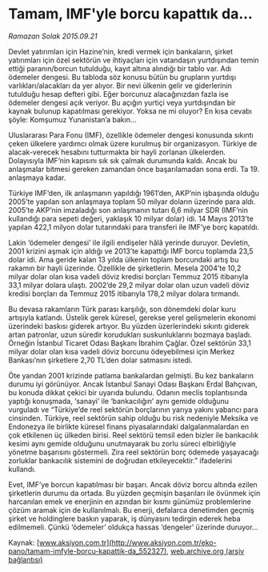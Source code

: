 # Tamam, IMF'yle borcu kapattık da...

*Ramazan Solak 2015.09.21*

<div class="pNewsDetailMainContent ctx_content" itemprop="articleBody">
 <p>
  Devlet yatırımları için Hazine’nin, kredi vermek için bankaların, şirket yatırımları için özel sektörün ve ihtiyaçları için vatandaşın yurtdışından temin ettiği paranın/borcun tutulduğu, kayıt altına alındığı bir tablo var. Adı ödemeler dengesi. Bu tabloda söz konusu bütün bu grupların yurtdışı varlıkları/alacakları da yer alıyor. Bir nevi ülkenin gelir ve giderlerinin tutulduğu hesap defteri gibi. Eğer borcunuz alacağınızdan fazla ise ödemeler dengesi açık veriyor. Bu açığın yurtiçi veya yurtdışından bir kaynak bulunup kapatılması gerekiyor. Yoksa ne mi oluyor? En kısa cevabı şöyle: Komşumuz Yunanistan’a bakın...
 </p>
 <p>
  Uluslararası Para Fonu (IMF), özellikle ödemeler dengesi konusunda sıkıntı çeken ülkelere yardımcı olmak üzere kurulmuş bir organizasyon. Türkiye de alacak-verecek hesabını tutturmakta bir hayli zorlanan ülkelerden. Dolayısıyla IMF’nin kapısını sık sık çalmak durumunda kaldı. Ancak bu anlaşmalar bitmesi gereken zamandan önce başarılamadan sona erdi. Ta 19. anlaşmaya kadar.
 </p>
 <p>
  Türkiye IMF’den, ilk anlaşmanın yapıldığı 1961’den, AKP’nin işbaşında olduğu 2005’te yapılan son anlaşmaya toplam 50 milyar doların üzerinde para aldı. 2005’te AKP’nin imzaladığı son anlaşmanın tutarı 6,6 milyar SDR (IMF’nin kullandığı para sepeti değeri, yaklaşık 10 milyar dolar) idi. 14 Mayıs 2013’te yapılan 422,1 milyon dolar tutarındaki para transferi ile IMF’ye borç kapatıldı.
 </p>
 <p>
  Lakin ‘ödemeler dengesi’ ile ilgili endişeler hâlâ yerinde duruyor. Devletin, 2001 krizini aşmak için aldığı ve 2013’te kapattığı IMF borcu toplamda 23,5 dolar idi. Ama geride kalan 13 yılda ülkenin toplam borcundaki artış bu rakamın bir hayli üzerinde. Özellikle de şirketlerin. Mesela 2004’te 10,2 milyar dolar olan kısa vadeli döviz kredisi borçları Temmuz 2015 itibarıyla 33,1 milyar dolara ulaştı. 2002’de 29,2 milyar dolar olan uzun vadeli döviz kredisi borçları da Temmuz 2015 itibarıyla 178,2 milyar dolara tırmandı.
 </p>
 <p>
  Bu devasa rakamların Türk parası karşılığı, son dönemdeki dolar kuru artışıyla katlandı. Üstelik gerek küresel, gerekse yerel gelişmelerin ekonomi üzerindeki baskısı giderek artıyor. Bu yüzden üzerlerindeki sıkıntı giderek artan patronlar, uzun süredir korudukları suskunluklarını bozmaya başladı. Örneğin İstanbul Ticaret Odası Başkanı İbrahim Çağlar. Özel sektörün 33,1 milyar dolar olan kısa vadeli döviz borcunu ödeyebilmesi için Merkez Bankası’nın şirketlere 2,70 TL’den dolar satmasını istedi.
 </p>
 <p>
  Öte yandan 2001 krizinde patlama bankalardan gelmişti. Bu kez bankaların durumu iyi görünüyor. Ancak İstanbul Sanayi Odası Başkanı Erdal Bahçıvan, bu konuda dikkat çekici bir uyarıda bulundu. Odanın meclis toplantısında yaptığı konuşmada, ‘sanayi’ ile ‘bankacılığın’ aynı gemide olduğunu vurguladı ve “Türkiye’de reel sektörün borçlarının yarıya yakını yabancı para cinsinden. Türkiye, reel sektörün sahip olduğu bu risk nedeniyle Meksika ve Endonezya ile birlikte küresel finans piyasalarındaki dalgalanmalardan en çok etkilenen üç ülkeden birisi. Reel sektörü temsil eden bizler ile bankacılık kesimi aynı gemide olduğunu unutmayarak bu zorlu süreci elbirliğiyle yönetme başarısını göstermeli. Zira reel sektörün borç ödemede yaşayacağı zorluklar bankacılık sistemini de doğrudan etkileyecektir.” ifadelerini kullandı.
 </p>
 <p>
  Evet, IMF’ye borcun kapatılması bir başarı. Ancak döviz borcu altında ezilen şirketlerin durumu da ortada. Bu yüzden geçmişin başarıları ile övünmek için harcanılan emek ve enerjinin en azından bir kısmı günümüz problemlerine çözüm aramak için de kullanılmalı. Bu enerji, defalarca denetimden geçmiş şirket ve holdinglere baskın yaparak, iş dünyasını tedirgin ederek heba edilmemeli. Çünkü ‘ödemeler’ oldukça hassas ‘dengeler’ üzerinde duruyor...
 </p>
</div>


Kaynak: [www.aksiyon.com.tr](http://www.aksiyon.com.tr/eko-pano/tamam-imfyle-borcu-kapattik-da_552327), [web.archive.org (arşiv bağlantısı)](http://web.archive.org/web/20160109200618/http://www.aksiyon.com.tr/eko-pano/tamam-imfyle-borcu-kapattik-da_552327)
